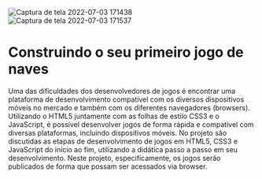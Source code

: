 ![Captura de tela 2022-07-03 171438](https://user-images.githubusercontent.com/94997593/177055878-fa93685e-bab9-4b1a-8d60-6f771a75bce9.jpg)
![Captura de tela 2022-07-03 171537](https://user-images.githubusercontent.com/94997593/177055885-994cfeb1-3930-4f55-b3ea-826696a79b4f.jpg)


# Construindo o seu primeiro jogo de naves

Uma das dificuldades dos desenvolvedores de jogos é encontrar uma plataforma de desenvolvimento compatível com os diversos dispositivos móveis no mercado e também com os diferentes navegadores (browsers). Utilizando o HTML5 juntamente com as folhas de estilo CSS3 e o JavaScript, é possível desenvolver jogos de forma rápida e compatível com diversas plataformas, incluindo dispositivos móveis. No projeto são discutidas as etapas de desenvolvimento de jogos em HTML5, CSS3 e JavaScript do início ao fim, utilizando a didática passo a passo em seu desenvolvimento. Neste projeto, especificamente, os jogos serão publicados de forma que possam ser acessados via browser.
